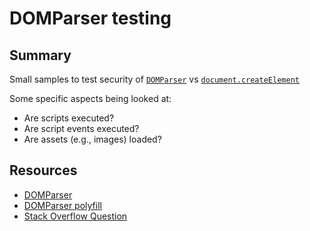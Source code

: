# DOMParser testing

## Summary

Small samples to test security of [`DOMParser`](https://developer.mozilla.org/en-US/docs/Web/API/DOMParser) vs [`document.createElement`](https://developer.mozilla.org/en-US/docs/Web/API/Document/createElement)

Some specific aspects being looked at:

- Are scripts executed?
- Are script events executed?
- Are assets (e.g., images) loaded?

## Resources

- [DOMParser](https://developer.mozilla.org/en-US/docs/Web/API/DOMParser)
- [DOMParser polyfill](https://developer.mozilla.org/en-US/docs/Web/API/DOMParser#DOMParser_HTML_extension_for_other_browsers)
- [Stack Overflow Question](https://stackoverflow.com/a/37554728/1858091)
